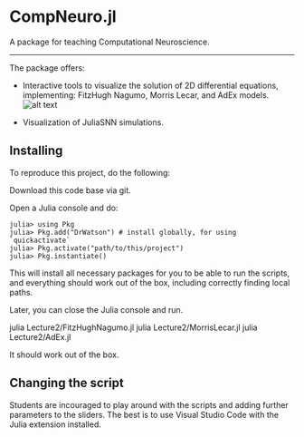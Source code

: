 # CompNeuro.jl

A package for teaching Computational Neuroscience.

--------------------------------------------------

The package offers:

- Interactive tools to visualize the solution of 2D differential equations, implementing: FitzHugh Nagumo, Morris Lecar, and AdEx models.
![alt text](assets/adex_example.png.png "AdEx 2D visualization")

- Visualization of JuliaSNN simulations.


## Installing

To reproduce this project, do the following:

Download this code base via git.  

Open a Julia console and do:

```
julia> using Pkg
julia> Pkg.add("DrWatson") # install globally, for using `quickactivate`
julia> Pkg.activate("path/to/this/project")
julia> Pkg.instantiate()
```

This will install all necessary packages for you to be able to run the scripts, and everything should work out of the box, including correctly finding local paths.

Later, you can close the Julia console and run.

julia Lecture2/FitzHughNagumo.jl
julia Lecture2/MorrisLecar.jl
julia Lecture2/AdEx.jl

It should work out of the box. 

## Changing the script

Students are incouraged to play around with the scripts and adding further parameters to the sliders.
The best is to use Visual Studio Code with the Julia extension installed. 